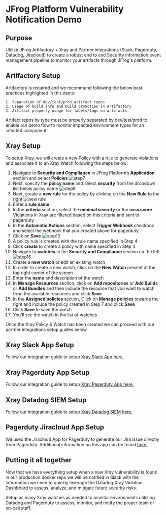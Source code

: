 # JFrog Platform Vulnerability Notification Demo

## Purpose
Utilize JFrog Artifactory + Xray and Partner integrations (Slack, Pagerduty, Datadog, Jiracloud) to create a robust end to end Security information event management pipeline to monitor your artifacts through JFrog's platform.

## Artifactory Setup
Artifactory is required and we recommend following the below best practices highlighted in this demo:

```text
1. Separation of dev/test/prod artifact repos
2. Usage of build info and build promotion in Artifactory
3. Artifact property usage for labels/tags on artifacts
```

Artifact repos by type must be properly separated by dev/test/prod to enable our demo flow to monitor impacted environment types for an infected component.

## Xray Setup

To setup Xray, we will create a new Policy with a rule to generate violations and associate it to an Xray Watch following the steps below:

1. Navigate to **Security and Compliance** in JFrog Platform’s **Application** section and select **Policies**
![step7](../../../PagerDuty/Xray/SecurityIncidents/images/step7.png)
2. Next, specify the **policy name** and select **security** from the dropdown list below policy name
![step8](../../../PagerDuty/Xray/SecurityIncidents/images/step8.png)
3. Next, create a **new rule** for the policy by clicking on the **New Rule** to the right
![new rule](../../../PagerDuty/Xray/SecurityIncidents/images/new_rule.png)
4. Enter a **rule name**
5. In the **criteria** section, select the **minimal severity** or the **cvss score**. Violations in Xray are filtered based on this criteria and sent to pagerduty
6. In the **Automatic Actions** section, select **Trigger Webhook** checkbox and select the webhook that you created above for pagerduty
7. Click on **Save**
![step13](../../../PagerDuty/Xray/SecurityIncidents/images/step13.png)
8. A policy rule is created with the rule name specified in Step 4
9. Click **create** to create a policy with name specified in Step 4
10. Navigate to **watches** in the **Security and Compliance** section on the left
![step16](../../../PagerDuty/Xray/SecurityIncidents/images/step16.png)
11. Create a **new watch** or edit an existing watch
12. In order to create a new watch, click on the **New Watch** present at the top right corner of the screen
13. Enter the **name** and description of the watch
14. In **Manage Resources** section, click on **Add repositories** or **Add Builds** or **Add Bundles** and then include the resource that you want to watch from the available resources and click **Save**
15. In the **Assigned policies** section, Click on **Manage policies** towards the right and include the policy created in Step 7 and click **Save**
16. Click **Save** to save the watch
17. You’ll see the watch in the list of watches

Once the Xray Policy & Watch has been created we can proceed with our partner integrations setup guides below.

## Xray Slack App Setup

Follow our integration guide to setup [Xray Slack App here.](../../../Slack/Platform/App/README.md)

## Xray Pagerduty App Setup

Follow our integration guide to setup [Xray Pagerduty App here.](../../../PagerDuty/Xray/SecurityIncidents/README.md)

## Xray Datadog SIEM Setup

Follow our integration guide to setup [Xray Datadog SIEM here.](https://github.com/jfrog/log-analytics/tree/master/fluentd/plugins/input/fluent-plugin-jfrog-siem#setup--configuration)

## Pagerduty Jiracloud App Setup

We used the Jiracloud App for Pagerduty to generate our Jira issue directly from Pagerduty. Additional information on this app can be found [here.](https://support.pagerduty.com/docs/jira-cloud)

## Putting it all together

Now that we have everything setup when a new Xray vulnerability is found in our production docker repo we will be notified in Slack with the information we need to quickly leverage the Datadog Xray Violation Dashboard to assess, analyze, and mitigate future security risks.

Setup as many Xray watches as needed to monitor environments utilizing Datadog and Pagerduty to assess, monitor, and notify the proper team or on-call staff.

